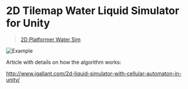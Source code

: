 # 2D Tilemap Water Liquid Simulator for Unity


<blockquote class="imgur-embed-pub" lang="en" data-id="a/LWPvhHp"  ><a href="//imgur.com/a/LWPvhHp">2D Platformer Water Sim</a></blockquote><script async src="//s.imgur.com/min/embed.js" charset="utf-8"></script>

![Example](http://i.imgur.com/r93Ts49.gif)

Article with details on how the algorithm works:

http://www.jgallant.com/2d-liquid-simulator-with-cellular-automaton-in-unity/
